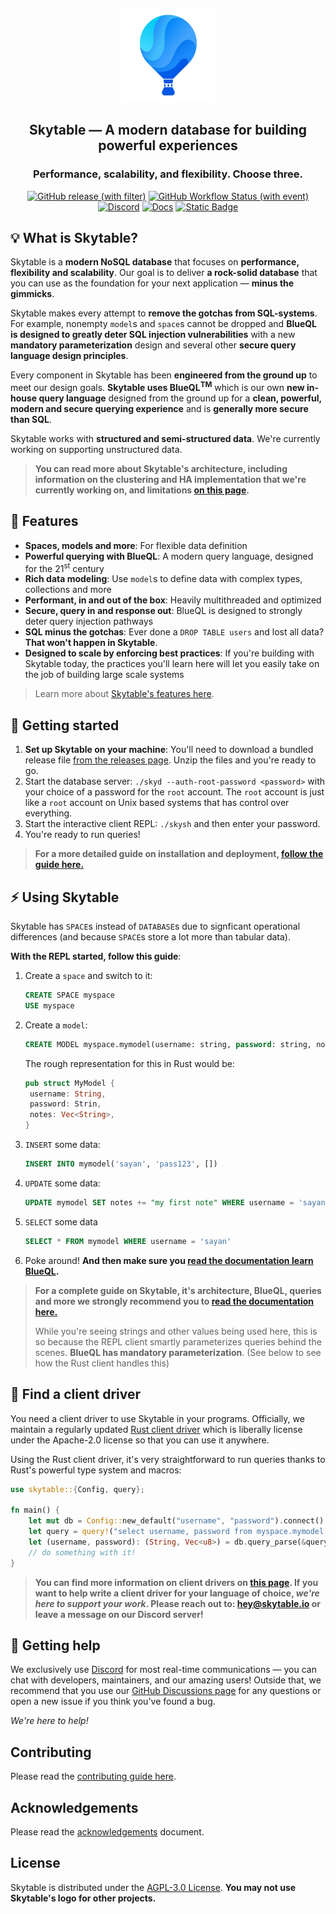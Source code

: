 <br/><p align="center">
    <img width="150" src="assets/logo.jpg">
</p>
<h2 align = "center">
    Skytable — A modern database for building powerful experiences
</h2>
<h3 align="center">
    Performance, scalability, and flexibility. Choose three.
</h3>
</p>
<p align="center">
<a href="https://github.com/skytable/skytable/releases"><img src="https://img.shields.io/github/v/release/skytable/skytable?style=flat" alt="GitHub release (with filter)"></a> <a href="https://github.com/skytable/skytable/actions"><img src="https://img.shields.io/github/actions/workflow/status/skytable/skytable/test-push.yml?style=flat" alt="GitHub Workflow Status (with event)"></a> <a href="https://discord.gg/QptWFdx"><img src="https://img.shields.io/discord/729378001023926282?logo=discord&style=flat" alt="Discord"></a> <a href="https://docs.skytable.io"><img src="https://img.shields.io/badge/read%20the%20docs-here-blue?style=flat" alt="Docs"></a> <a href="https://github.com/skytable/skytable/discussions?style=flat"><img src="https://img.shields.io/badge/discuss-here-8A3324?style=flat&logo=github&labelColor=C34723" alt="Static Badge"></a>
</p>

## 💡 What is Skytable?

Skytable is a **modern NoSQL database** that focuses on **performance, flexibility and scalability**. Our goal is to deliver **a rock-solid database** that you can use as the foundation for your next application — **minus the gimmicks**.

Skytable makes every attempt to **remove the gotchas from SQL-systems**. For example, nonempty `model`s and `space`s cannot be dropped and **BlueQL is designed to greatly deter SQL injection vulnerabilities** with a new **mandatory parameterization** design and several other **secure query language design principles**.

Every component in Skytable has been **engineered from the ground up** to meet our design goals. **Skytable uses BlueQL<sup>TM</sup>** which is our own **new in-house query language** designed from the ground up for a **clean, powerful, modern and secure querying experience** and is **generally more secure than SQL**.

Skytable works with **structured and semi-structured data**. We're currently working on supporting unstructured data.

> **You can read more about Skytable's architecture, including information on the clustering and HA implementation that we're currently working on, and limitations [on this page](https://docs.skytable.io/architecture).**

## 🎨 Features

- **Spaces, models and more**: For flexible data definition
- **Powerful querying with BlueQL**: A modern query language, designed for the 21<sup>st</sup> century
- **Rich data modeling**: Use `model`s to define data with complex types, collections and more
- **Performant, in and out of the box**: Heavily multithreaded and optimized
- **Secure, query in and response out**: BlueQL is designed to strongly deter query injection pathways
- **SQL minus the gotchas**: Ever done a `DROP TABLE users` and lost all data? **That won't happen in Skytable**.
- **Designed to scale by enforcing best practices**: If you're building with Skytable today, the practices you'll learn here will let you easily take on the job of building large scale systems

> Learn more about [Skytable's features here](https://docs.skytable.io).

## 🚀 Getting started

1. **Set up Skytable on your machine**: You'll need to download a bundled release file [from the releases page](https://github.com/skytable/skytable/releases). Unzip the files and you're ready to go.
2. Start the database server: `./skyd --auth-root-password <password>` with your choice of a password for the `root` account. The `root` account is just like a `root` account on Unix based systems that has control over everything.
3. Start the interactive client REPL: `./skysh` and then enter your password.
4. You're ready to run queries!

> **For a more detailed guide on installation and deployment, [follow the guide here.](https://docs.skytable.io/installation)**


## ⚡ Using Skytable

Skytable has `SPACE`s instead of `DATABASE`s due to signficant operational differences (and because `SPACE`s store a lot more than tabular data). 

**With the REPL started, follow this guide**:

1. Create a `space` and switch to it:
   ```sql
   CREATE SPACE myspace
   USE myspace
   ```
2. Create a `model`:
   ```sql
   CREATE MODEL myspace.mymodel(username: string, password: string, notes: list { type: string })
   ```
   The rough representation for this in Rust would be:
   ```rust
   pub struct MyModel {
    username: String,
    password: Strin,
    notes: Vec<String>,
   }
   ```
3. `INSERT` some data:
   ```sql
   INSERT INTO mymodel('sayan', 'pass123', [])
   ```
4. `UPDATE` some data:
   ```sql
   UPDATE mymodel SET notes += "my first note" WHERE username = 'sayan'
   ```
5. `SELECT` some data
   ```sql
   SELECT * FROM mymodel WHERE username = 'sayan'
   ```
6. Poke around! **And then make sure you [read the documentation learn BlueQL](https://docs.skytable.io/blueql/overview).**

> **For a complete guide on Skytable, it's architecture, BlueQL, queries and more we strongly recommend you to [read the documentation here.](https://docs.skytable.io)**
>
> While you're seeing strings and other values being used here, this is so because the REPL client smartly parameterizes queries behind the scenes. **BlueQL has mandatory parameterization**. (See below to see how the Rust client handles this)

## 🧩 Find a client driver

You need a client driver to use Skytable in your programs. Officially, we maintain a regularly updated [Rust client driver](https://github.com/skytable/client-rust) which is liberally license under the Apache-2.0 license so that you can use it anywhere.

Using the Rust client driver, it's very straightforward to run queries thanks to Rust's powerful type system and macros:

```rust
use skytable::{Config, query};

fn main() {
    let mut db = Config::new_default("username", "password").connect().unwrap();
    let query = query!("select username, password from myspace.mymodel where username = ?", "sayan");
    let (username, password): (String, Vec<u8>) = db.query_parse(&query).unwrap();
    // do something with it!
}
```

> **You can find more information on client drivers on [this page](https://docs.skytable.io/libraries). If you want to help write a client driver for your language of choice, *we're here to support your work*. Please reach out to: hey@skytable.io or leave a message on our Discord server!**

## 🙋 Getting help

We exclusively use [Discord](https://discord.gg/QptWFdx) for most real-time communications — you can chat with developers, maintainers, and our amazing users! Outside that, we recommend that you use our [GitHub Discussions page](https://github.com/skytable/skytable/discussions) for any questions or open a new issue if you think you've found a bug.

*We're here to help!*

## Contributing

Please read the [contributing guide here](./CONTRIBUTING.md).

## Acknowledgements

Please read the [acknowledgements](./ACKNOWLEDGEMENTS.txt) document.

## License

Skytable is distributed under the [AGPL-3.0 License](./LICENSE). **You may not use Skytable's logo for other projects.**
